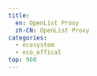```yaml
---
title:
  en: OpenList Proxy
  zh-CN: OpenList Proxy
categories:
  - ecosystem
  - eco_offical
top: 960
---
```


<WorkInProgress />